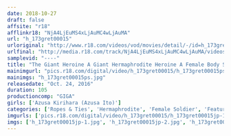 ```yaml
---
date: 2018-10-27
draft: false
affsite: "r18"
afflinkr18: "NjA4LjEuMS4xLjAuMC4wLjAuMA"
url: "h_173gret00015"
urloriginal: "http://www.r18.com/videos/vod/movies/detail/-/id=h_173gret00015"
urlfinal: "http://media.r18.com/track/NjA4LjEuMS4xLjAuMC4wLjAuMA/videos/vod/movies/detail/-/id=h_173gret00015"
samplevid: "----"
title: "The Giant Heroine A Giant Hermaphrodite Heroine A Female Body Sexual Slave 2 Azusa Kirihara"
mainimgurl: "pics.r18.com/digital/video/h_173gret00015/h_173gret00015ps.jpg"
mainimgs: "h_173gret00015ps.jpg"
releasedate: "Oct. 24, 2016"
duration: 105
productioncomp: "GIGA"
girls: ['Azusa Kirihara (Azusa Ito)']
categories: ['Ropes & Ties', 'Hermaphrodite', 'Female Soldier', 'Featured Actress', 'Special Effects', 'Action']
imgurls: ['pics.r18.com/digital/video/h_173gret00015/h_173gret00015jp-1.jpg', 'pics.r18.com/digital/video/h_173gret00015/h_173gret00015jp-2.jpg', 'pics.r18.com/digital/video/h_173gret00015/h_173gret00015jp-3.jpg', 'pics.r18.com/digital/video/h_173gret00015/h_173gret00015jp-4.jpg', 'pics.r18.com/digital/video/h_173gret00015/h_173gret00015jp-5.jpg', 'pics.r18.com/digital/video/h_173gret00015/h_173gret00015jp-6.jpg', 'pics.r18.com/digital/video/h_173gret00015/h_173gret00015jp-7.jpg', 'pics.r18.com/digital/video/h_173gret00015/h_173gret00015jp-8.jpg', 'pics.r18.com/digital/video/h_173gret00015/h_173gret00015jp-9.jpg', 'pics.r18.com/digital/video/h_173gret00015/h_173gret00015jp-10.jpg', 'pics.r18.com/digital/video/h_173gret00015/h_173gret00015jp-11.jpg', 'pics.r18.com/digital/video/h_173gret00015/h_173gret00015jp-12.jpg', 'pics.r18.com/digital/video/h_173gret00015/h_173gret00015jp-13.jpg', 'pics.r18.com/digital/video/h_173gret00015/h_173gret00015jp-14.jpg', 'pics.r18.com/digital/video/h_173gret00015/h_173gret00015jp-15.jpg', 'pics.r18.com/digital/video/h_173gret00015/h_173gret00015jp-16.jpg', 'pics.r18.com/digital/video/h_173gret00015/h_173gret00015jp-17.jpg', 'pics.r18.com/digital/video/h_173gret00015/h_173gret00015jp-18.jpg', 'pics.r18.com/digital/video/h_173gret00015/h_173gret00015jp-19.jpg', 'pics.r18.com/digital/video/h_173gret00015/h_173gret00015jp-20.jpg']
imgs: ['h_173gret00015jp-1.jpg', 'h_173gret00015jp-2.jpg', 'h_173gret00015jp-3.jpg', 'h_173gret00015jp-4.jpg', 'h_173gret00015jp-5.jpg', 'h_173gret00015jp-6.jpg', 'h_173gret00015jp-7.jpg', 'h_173gret00015jp-8.jpg', 'h_173gret00015jp-9.jpg', 'h_173gret00015jp-10.jpg', 'h_173gret00015jp-11.jpg', 'h_173gret00015jp-12.jpg', 'h_173gret00015jp-13.jpg', 'h_173gret00015jp-14.jpg', 'h_173gret00015jp-15.jpg', 'h_173gret00015jp-16.jpg', 'h_173gret00015jp-17.jpg', 'h_173gret00015jp-18.jpg', 'h_173gret00015jp-19.jpg', 'h_173gret00015jp-20.jpg']
---
```

